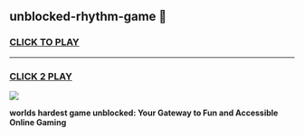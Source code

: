 
## unblocked-rhythm-game 👋
<h3>
<a href="https://premium.freeplayer.one?title=unblocked-rhythm-game&ref=14F">CLICK TO PLAY</a></h3>
<hr>

<h3>
<a href="https://premium.freeplayer.one?title=unblocked-rhythm-game&ref=14F">CLICK 2 PLAY</a>
  
</h3>

<a href="https://premium.freeplayer.one?title=unblocked-rhythm-game&ref=12F/"><img src="https://clearcache.store/games.png"></a>


**worlds hardest game unblocked: Your Gateway to Fun and Accessible Online Gaming**
